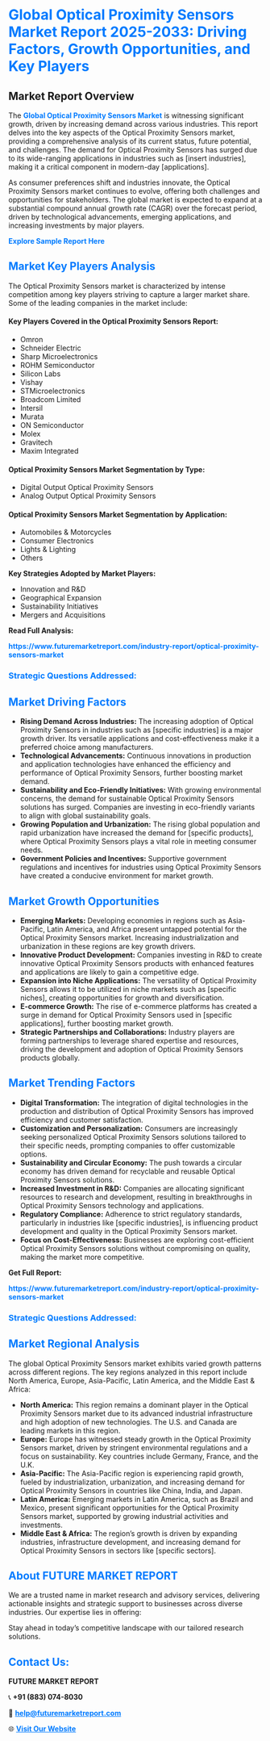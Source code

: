 <h1 style="color: #007BFF;">Global Optical Proximity Sensors Market Report 2025-2033: Driving Factors, Growth Opportunities, and Key Players</h1>

<section id="overview">
<h2>Market Report Overview</h2>
<p>The <a href="https://www.futuremarketreport.com/industry-report/optical-proximity-sensors-market" style="color: #007BFF; text-decoration: none;"><strong>Global Optical Proximity Sensors Market</strong></a> is witnessing significant growth, driven by increasing demand across various industries. This report delves into the key aspects of the Optical Proximity Sensors market, providing a comprehensive analysis of its current status, future potential, and challenges. The demand for Optical Proximity Sensors has surged due to its wide-ranging applications in industries such as [insert industries], making it a critical component in modern-day [applications].</p>
<p>As consumer preferences shift and industries innovate, the Optical Proximity Sensors market continues to evolve, offering both challenges and opportunities for stakeholders. The global market is expected to expand at a substantial compound annual growth rate (CAGR) over the forecast period, driven by technological advancements, emerging applications, and increasing investments by major players.</p>
</section>

<section id="overview">
<p><a href="https://www.futuremarketreport.com/request-sample/reportId=109353" style="color: #007BFF; text-decoration: none;"><strong>Explore Sample Report Here</strong></a></p>
</section>

<section id="key-players">
<h2 style="color: #007BFF;">Market Key Players Analysis</h2>
<p>The Optical Proximity Sensors market is characterized by intense competition among key players striving to capture a larger market share. Some of the leading companies in the market include:</p>
<h4>Key Players Covered in the Optical Proximity Sensors Report:</h4>
<ul><li>Omron</li><li>Schneider Electric</li><li>Sharp Microelectronics</li><li>ROHM Semiconductor</li><li>Silicon Labs</li><li>Vishay</li><li>STMicroelectronics</li><li>Broadcom Limited</li><li>Intersil</li><li>Murata</li><li>ON Semiconductor</li><li>Molex</li><li>Gravitech</li><li>Maxim Integrated</li></ul>
<h4>Optical Proximity Sensors Market Segmentation by Type:</h4>
<ul><li>Digital Output Optical Proximity Sensors</li><li>Analog Output Optical Proximity Sensors</li></ul>

<h4>Optical Proximity Sensors Market Segmentation by Application:</h4>
<ul><li>Automobiles &amp; Motorcycles</li><li>Consumer Electronics</li><li>Lights &amp; Lighting</li><li>Others</li></ul>
<p><strong>Key Strategies Adopted by Market Players:</strong></p>
<ul>
<li>Innovation and R&D</li>
<li>Geographical Expansion</li>
<li>Sustainability Initiatives</li>
<li>Mergers and Acquisitions</li>
</ul>
</section>

<section>
<p><strong>Read Full Analysis: </strong></p><a href="https://www.futuremarketreport.com/industry-report/optical-proximity-sensors-market" style="color: #007BFF; text-decoration: none;"><strong>https://www.futuremarketreport.com/industry-report/optical-proximity-sensors-market</strong></a>
<h3 style="color: #007BFF;">Strategic Questions Addressed:</h3>
</section>

<section id="driving-factors">
<h2 style="color: #007BFF;">Market Driving Factors</h2>
<ul>
<li><strong>Rising Demand Across Industries:</strong> The increasing adoption of Optical Proximity Sensors in industries such as [specific industries] is a major growth driver. Its versatile applications and cost-effectiveness make it a preferred choice among manufacturers.</li>
<li><strong>Technological Advancements:</strong> Continuous innovations in production and application technologies have enhanced the efficiency and performance of Optical Proximity Sensors, further boosting market demand.</li>
<li><strong>Sustainability and Eco-Friendly Initiatives:</strong> With growing environmental concerns, the demand for sustainable Optical Proximity Sensors solutions has surged. Companies are investing in eco-friendly variants to align with global sustainability goals.</li>
<li><strong>Growing Population and Urbanization:</strong> The rising global population and rapid urbanization have increased the demand for [specific products], where Optical Proximity Sensors plays a vital role in meeting consumer needs.</li>
<li><strong>Government Policies and Incentives:</strong> Supportive government regulations and incentives for industries using Optical Proximity Sensors have created a conducive environment for market growth.</li>
</ul>
</section>

<section id="growth-opportunities">
<h2 style="color: #007BFF;">Market Growth Opportunities</h2>
<ul>
<li><strong>Emerging Markets:</strong> Developing economies in regions such as Asia-Pacific, Latin America, and Africa present untapped potential for the Optical Proximity Sensors market. Increasing industrialization and urbanization in these regions are key growth drivers.</li>
<li><strong>Innovative Product Development:</strong> Companies investing in R&D to create innovative Optical Proximity Sensors products with enhanced features and applications are likely to gain a competitive edge.</li>
<li><strong>Expansion into Niche Applications:</strong> The versatility of Optical Proximity Sensors allows it to be utilized in niche markets such as [specific niches], creating opportunities for growth and diversification.</li>
<li><strong>E-commerce Growth:</strong> The rise of e-commerce platforms has created a surge in demand for Optical Proximity Sensors used in [specific applications], further boosting market growth.</li>
<li><strong>Strategic Partnerships and Collaborations:</strong> Industry players are forming partnerships to leverage shared expertise and resources, driving the development and adoption of Optical Proximity Sensors products globally.</li>
</ul>
</section>

<section id="trending-factors">
<h2 style="color: #007BFF;">Market Trending Factors</h2>
<ul>
<li><strong>Digital Transformation:</strong> The integration of digital technologies in the production and distribution of Optical Proximity Sensors has improved efficiency and customer satisfaction.</li>
<li><strong>Customization and Personalization:</strong> Consumers are increasingly seeking personalized Optical Proximity Sensors solutions tailored to their specific needs, prompting companies to offer customizable options.</li>
<li><strong>Sustainability and Circular Economy:</strong> The push towards a circular economy has driven demand for recyclable and reusable Optical Proximity Sensors solutions.</li>
<li><strong>Increased Investment in R&D:</strong> Companies are allocating significant resources to research and development, resulting in breakthroughs in Optical Proximity Sensors technology and applications.</li>
<li><strong>Regulatory Compliance:</strong> Adherence to strict regulatory standards, particularly in industries like [specific industries], is influencing product development and quality in the Optical Proximity Sensors market.</li>
<li><strong>Focus on Cost-Effectiveness:</strong> Businesses are exploring cost-efficient Optical Proximity Sensors solutions without compromising on quality, making the market more competitive.</li>
</ul>
</section>

<section>
<p><strong>Get Full Report: </strong></p><a href="https://www.futuremarketreport.com/industry-report/optical-proximity-sensors-market" style="color: #007BFF; text-decoration: none;"><strong>https://www.futuremarketreport.com/industry-report/optical-proximity-sensors-market</strong></a>
<h3 style="color: #007BFF;">Strategic Questions Addressed:</h3>
</section>


<section id="regional-analysis">
<h2 style="color: #007BFF;">Market Regional Analysis</h2>
<p>The global Optical Proximity Sensors market exhibits varied growth patterns across different regions. The key regions analyzed in this report include North America, Europe, Asia-Pacific, Latin America, and the Middle East & Africa:</p>
<ul>
<li><strong>North America:</strong> This region remains a dominant player in the Optical Proximity Sensors market due to its advanced industrial infrastructure and high adoption of new technologies. The U.S. and Canada are leading markets in this region.</li>
<li><strong>Europe:</strong> Europe has witnessed steady growth in the Optical Proximity Sensors market, driven by stringent environmental regulations and a focus on sustainability. Key countries include Germany, France, and the U.K.</li>
<li><strong>Asia-Pacific:</strong> The Asia-Pacific region is experiencing rapid growth, fueled by industrialization, urbanization, and increasing demand for Optical Proximity Sensors in countries like China, India, and Japan.</li>
<li><strong>Latin America:</strong> Emerging markets in Latin America, such as Brazil and Mexico, present significant opportunities for the Optical Proximity Sensors market, supported by growing industrial activities and investments.</li>
<li><strong>Middle East & Africa:</strong> The region’s growth is driven by expanding industries, infrastructure development, and increasing demand for Optical Proximity Sensors in sectors like [specific sectors].</li>
</ul>
</section>

<footer>
<h2 style="color: #007BFF;">About FUTURE MARKET REPORT</h2>
<p>We are a trusted name in market research and advisory services, delivering actionable insights and strategic support to businesses across diverse industries. Our expertise lies in offering:</p>

<p>Stay ahead in today’s competitive landscape with our tailored research solutions.</p>

<h2 style="color: #007BFF;">Contact Us:</h2>
<p><strong>FUTURE MARKET REPORT</strong></p>
<p>📞 <strong>+91 (883) 074-8030</strong></p>
<p>📧 <strong><a href="mailto:help@futuremarketreport.com" style="color: #007BFF;">help@futuremarketreport.com</a></strong></p>
<p>🌐 <strong><a href="https://www.futuremarketreport.com/" style="color: #007BFF;">Visit Our Website</a></strong></p>
</footer>